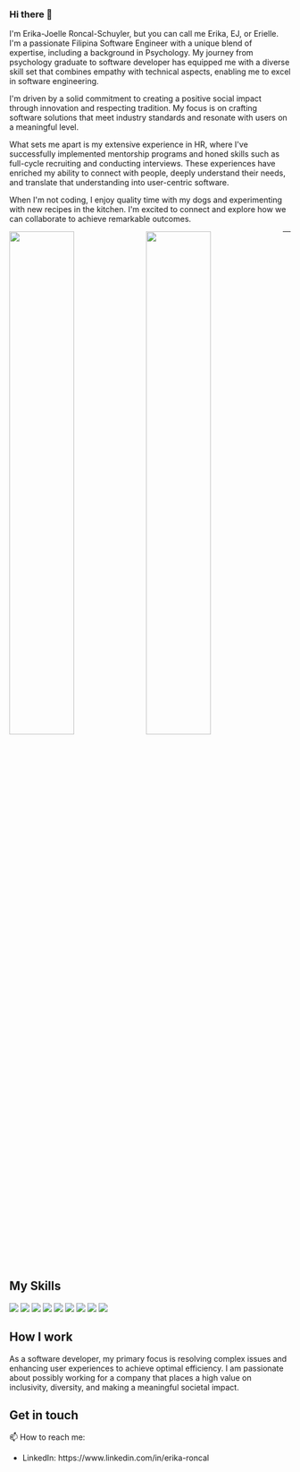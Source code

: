 ### Hi there 👋

I'm Erika-Joelle Roncal-Schuyler, but you can call me Erika, EJ, or Erielle. I'm a passionate Filipina Software Engineer with a unique blend of expertise, including a background in Psychology. My journey from psychology graduate to software developer has equipped me with a diverse skill set that combines empathy with technical aspects, enabling me to excel in software engineering.

I'm driven by a solid commitment to creating a positive social impact through innovation and respecting tradition. My focus is on crafting software solutions that meet industry standards and resonate with users on a meaningful level.

What sets me apart is my extensive experience in HR, where I've successfully implemented mentorship programs and honed skills such as full-cycle recruiting and conducting interviews. These experiences have enriched my ability to connect with people, deeply understand their needs, and translate that understanding into user-centric software.

When I'm not coding, I enjoy quality time with my dogs and experimenting with new recipes in the kitchen. I'm excited to connect and explore how we can collaborate to achieve remarkable outcomes.


<img align="left" width="48%" src="https://github-readme-stats.vercel.app/api?username=erikajoelleee&theme=nightowl&show_icons=true" />
<img align="left" width="48%" src="https://github-readme-stats.vercel.app/api/top-langs/?username=erikajoelleee&layout=compact" />

****
## My Skills
<div>
<img src="https://img.shields.io/badge/javascript-%23323330.svg?style=for-the-badge&logo=javascript&logoColor=%23F7DF1E" />
<img src="https://img.shields.io/badge/node.js-6DA55F?style=for-the-badge&logo=node.js&logoColor=white" />
<img src="https://img.shields.io/badge/react-%2320232a.svg?style=for-the-badge&logo=react&logoColor=%2361DAFB" />
<img src="https://img.shields.io/badge/express.js-%23404d59.svg?style=for-the-badge&logo=express&logoColor=%2361DAFB" />
<img src="https://img.shields.io/badge/MongoDB-%234ea94b.svg?style=for-the-badge&logo=mongodb&logoColor=white" />
<img src="https://img.shields.io/badge/python-3670A0?style=for-the-badge&logo=python&logoColor=ffdd54" />
<img src="https://img.shields.io/badge/django-%23092E20.svg?style=for-the-badge&logo=django&logoColor=white" />
<img src="https://img.shields.io/badge/postgres-%23316192.svg?style=for-the-badge&logo=postgresql&logoColor=white" />
<img src="https://img.shields.io/badge/git-%23F05033.svg?style=for-the-badge&logo=git&logoColor=white" />
</div>


### 

## How I work
<div>
As a software developer, my primary focus is resolving complex issues and enhancing user experiences to achieve optimal efficiency. I am passionate about possibly working for a company that places a high value on inclusivity, diversity, and making a meaningful societal impact.
</div>

## Get in touch 
📫 How to reach me:
<ul>
  <li> LinkedIn: https://www.linkedin.com/in/erika-roncal </li>
</ul>

